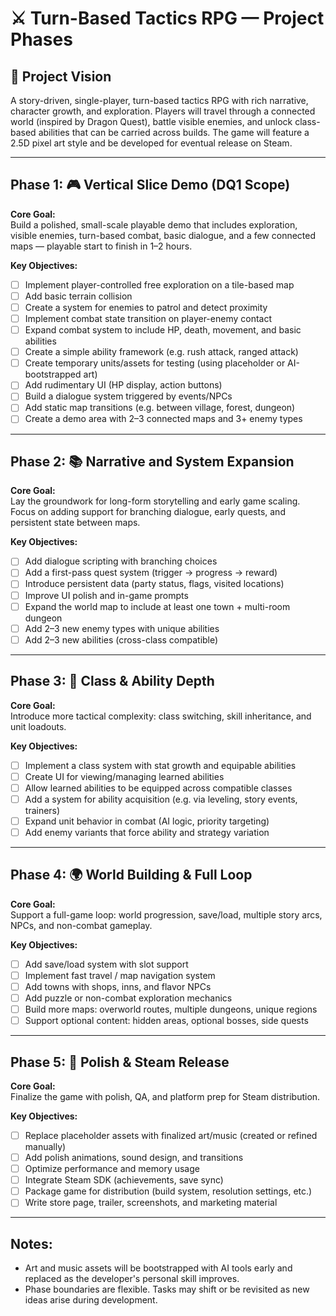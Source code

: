 # ⚔️ Turn-Based Tactics RPG — Project Phases

## 🎯 Project Vision

A story-driven, single-player, turn-based tactics RPG with rich narrative, character growth, and exploration. Players will travel through a connected world (inspired by Dragon Quest), battle visible enemies, and unlock class-based abilities that can be carried across builds. The game will feature a 2.5D pixel art style and be developed for eventual release on Steam.

---

## Phase 1: 🎮 Vertical Slice Demo (DQ1 Scope)

**Core Goal:**  
Build a polished, small-scale playable demo that includes exploration, visible enemies, turn-based combat, basic dialogue, and a few connected maps — playable start to finish in 1–2 hours.

**Key Objectives:**
- [ ] Implement player-controlled free exploration on a tile-based map
- [ ] Add basic terrain collision
- [ ] Create a system for enemies to patrol and detect proximity
- [ ] Implement combat state transition on player-enemy contact
- [ ] Expand combat system to include HP, death, movement, and basic abilities
- [ ] Create a simple ability framework (e.g. rush attack, ranged attack)
- [ ] Create temporary units/assets for testing (using placeholder or AI-bootstrapped art)
- [ ] Add rudimentary UI (HP display, action buttons)
- [ ] Build a dialogue system triggered by events/NPCs
- [ ] Add static map transitions (e.g. between village, forest, dungeon)
- [ ] Create a demo area with 2–3 connected maps and 3+ enemy types

---

## Phase 2: 📚 Narrative and System Expansion

**Core Goal:**  
Lay the groundwork for long-form storytelling and early game scaling. Focus on adding support for branching dialogue, early quests, and persistent state between maps.

**Key Objectives:**
- [ ] Add dialogue scripting with branching choices
- [ ] Add a first-pass quest system (trigger → progress → reward)
- [ ] Introduce persistent data (party status, flags, visited locations)
- [ ] Improve UI polish and in-game prompts
- [ ] Expand the world map to include at least one town + multi-room dungeon
- [ ] Add 2–3 new enemy types with unique abilities
- [ ] Add 2–3 new abilities (cross-class compatible)

---

## Phase 3: 🧠 Class & Ability Depth

**Core Goal:**  
Introduce more tactical complexity: class switching, skill inheritance, and unit loadouts.

**Key Objectives:**
- [ ] Implement a class system with stat growth and equipable abilities
- [ ] Create UI for viewing/managing learned abilities
- [ ] Allow learned abilities to be equipped across compatible classes
- [ ] Add a system for ability acquisition (e.g. via leveling, story events, trainers)
- [ ] Expand unit behavior in combat (AI logic, priority targeting)
- [ ] Add enemy variants that force ability and strategy variation

---

## Phase 4: 🌍 World Building & Full Loop

**Core Goal:**  
Support a full-game loop: world progression, save/load, multiple story arcs, NPCs, and non-combat gameplay.

**Key Objectives:**
- [ ] Add save/load system with slot support
- [ ] Implement fast travel / map navigation system
- [ ] Add towns with shops, inns, and flavor NPCs
- [ ] Add puzzle or non-combat exploration mechanics
- [ ] Build more maps: overworld routes, multiple dungeons, unique regions
- [ ] Support optional content: hidden areas, optional bosses, side quests

---

## Phase 5: 🚀 Polish & Steam Release

**Core Goal:**  
Finalize the game with polish, QA, and platform prep for Steam distribution.

**Key Objectives:**
- [ ] Replace placeholder assets with finalized art/music (created or refined manually)
- [ ] Add polish animations, sound design, and transitions
- [ ] Optimize performance and memory usage
- [ ] Integrate Steam SDK (achievements, save sync)
- [ ] Package game for distribution (build system, resolution settings, etc.)
- [ ] Write store page, trailer, screenshots, and marketing material

---

## Notes:
- Art and music assets will be bootstrapped with AI tools early and replaced as the developer's personal skill improves.
- Phase boundaries are flexible. Tasks may shift or be revisited as new ideas arise during development.
